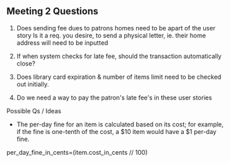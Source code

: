 ## Meeting 2 Questions ##
1. Does sending fee dues to patrons homes need to be apart of the user story
    Is it a req. you desire, to send a physical letter, ie. their home address will need to be inputted

2. If when system checks for late fee, should the transaction automatically close?

3. Does library card expiration & number of items limit need to be checked out initially.

4. Do we need a way to pay the patron's late fee's in these user stories







Possible Qs / Ideas

- The per-day fine for an item is calculated based on its cost; for example, if the fine is one-tenth of the cost, a $10 item would have a $1 per-day fine.

per_day_fine_in_cents=(item.cost_in_cents // 100)